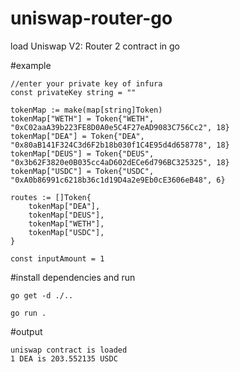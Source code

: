 # uniswap-router-go
load Uniswap V2: Router 2 contract in go



  #example
  
	//enter your private key of infura
	const privateKey string = ""

	tokenMap := make(map[string]Token)
	tokenMap["WETH"] = Token{"WETH", "0xC02aaA39b223FE8D0A0e5C4F27eAD9083C756Cc2", 18}
	tokenMap["DEA"] = Token{"DEA", "0x80aB141F324C3d6F2b18b030f1C4E95d4d658778", 18}
	tokenMap["DEUS"] = Token{"DEUS", "0x3b62F3820e0B035cc4aD602dECe6d796BC325325", 18}
	tokenMap["USDC"] = Token{"USDC", "0xA0b86991c6218b36c1d19D4a2e9Eb0cE3606eB48", 6}

	routes := []Token{
		tokenMap["DEA"],
		tokenMap["DEUS"],
		tokenMap["WETH"],
		tokenMap["USDC"],
	}

	const inputAmount = 1
  
  #install dependencies and run

    go get -d ./..
  
    go run . 
  
#output 

    uniswap contract is loaded
    1 DEA is 203.552135 USDC
  
  
